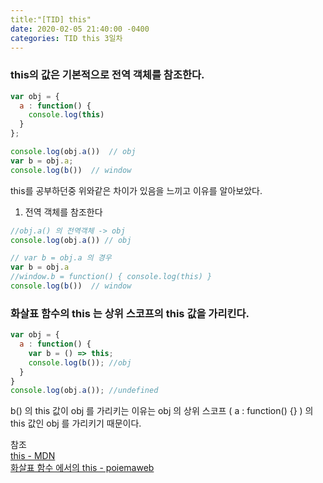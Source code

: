 ```yaml
---
title:"[TID] this"
date: 2020-02-05 21:40:00 -0400
categories: TID this 3일차
---
```

### this의 값은 기본적으로 전역 객체를 참조한다.

```js
var obj = {
  a : function() {
    console.log(this)
  }
};

console.log(obj.a())  // obj
var b = obj.a;
console.log(b())  // window
```

this를 공부하던중 위와같은 차이가 있음을 느끼고 이유를 알아보았다.</br>
1. 전역 객체를 참조한다<br/>
```js
//obj.a() 의 전역객체 -> obj
console.log(obj.a()) // obj

// var b = obj.a 의 경우
var b = obj.a 
//window.b = function() { console.log(this) }
console.log(b())  // window
```

### 화살표 함수의 this 는 상위 스코프의 this 값을 가리킨다.
```js
var obj = {
  a : function() {
    var b = () => this;
    console.log(b()); //obj
  }
}
console.log(obj.a()); //undefined
```

b() 의 this 값이 obj 를 가리키는 이유는 obj 의 상위 스코프 ( a : function() {} ) 의 this 값인 obj 를 가리키기 때문이다.

참조 </br>
[this - MDN](https://developer.mozilla.org/ko/docs/Web/JavaScript/Reference/Operators/this)</br>
[화살표 함수 에서의 this - poiemaweb](https://poiemaweb.com/es6-arrow-function)</br>
